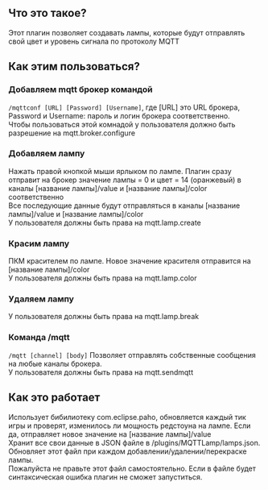 ## Что это такое?
Этот плагин позволяет создавать лампы, которые будут отправлять свой цвет и уровень сигнала по протоколу MQTT  

## Как этим пользоваться? 
### Добавляем mqtt брокер командой  
```/mqttconf [URL] [Password] [Username]```, где [URL] это URL брокера, Password и Username: пароль и логин брокера соответственно.  
Чтобы пользоваться этой комнадой у пользователя должно быть разрешение на mqtt.broker.configure  
  
### Добавляем лампу
Нажать правой кнопкой мыши ярлыком по лампе. Плагин сразу отправит на брокер значение лампы = 0 и цвет = 14 (оранжевый) в каналы [название лампы]/value и [название лампы]/color соответственно  
Все последующие данные будут отправляться в каналы [название лампы]/value и [название лампы]/color  
У пользователя должны быть права на mqtt.lamp.create  

### Красим лампу
ПКМ красителем по лампе. Новое значение красителя отправится на [название лампы]/color  
У пользователя должны быть права на mqtt.lamp.color  

### Удаляем лампу
У пользователя должны быть права на mqtt.lamp.break  

### Команда /mqtt
```/mqtt [channel] [body]```
Позволяет отправлять собственные сообщения на любые каналы брокера.  
У пользователя должны быть права на mqtt.sendmqtt  

## Как это работает
Использует бибилиотеку com.eclipse.paho, обновляется каждый тик игры и проверят, изменилось ли мощность редстоуна на лампе. Если да, отправляет новое значение на [название лампы]/value  
Хранит все свои данные в JSON файле в /plugins/MQTTLamp/lamps.json. Обновляет этот файл при каждом добавлении/удалении/перекраске лампы.  
Пожалуйста не правьте этот файл самостоятельно. Если в файле будет синтаксическая ошибка плагин не сможет запуститься.  

